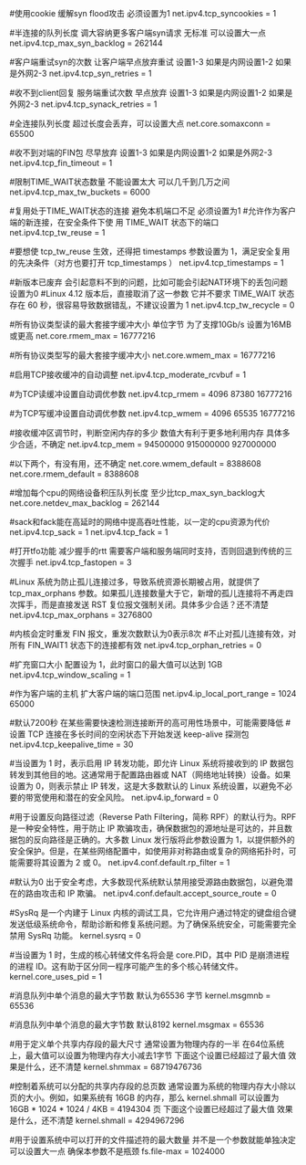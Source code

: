 #使用cookie 缓解syn flood攻击 必须设置为1
net.ipv4.tcp_syncookies = 1

#半连接的队列长度 调大容纳更多客户端syn请求 无标准 可以设置大一点 
net.ipv4.tcp_max_syn_backlog = 262144

#客户端重试syn的次数 让客户端早点放弃重试 设置1-3 如果是内网设置1-2  如果是外网2-3
net.ipv4.tcp_syn_retries = 1

#收不到client回复 服务端重试次数 早点放弃 设置1-3 如果是内网设置1-2  如果是外网2-3
net.ipv4.tcp_synack_retries = 1

#全连接队列长度 超过长度会丢弃，可以设置大点
net.core.somaxconn = 65500

#收不到对端的FIN包 尽早放弃 设置1-3 如果是内网设置1-2  如果是外网2-3
net.ipv4.tcp_fin_timeout = 1

#限制TIME_WAIT状态数量 不能设置太大 可以几千到几万之间
net.ipv4.tcp_max_tw_buckets = 6000

#复用处于TIME_WAIT状态的连接 避免本机端口不足 必须设置为1
#允许作为客户端的新连接，在安全条件下使 用 TIME_WAIT 状态下的端口
net.ipv4.tcp_tw_reuse = 1

#要想使 tcp_tw_reuse 生效，还得把 timestamps 参数设置为 1，满足安全复用的先决条件（对方也要打开 tcp_timestamps ）
net.ipv4.tcp_timestamps = 1  

#新版本已废弃 会引起意料不到的问题，比如可能会引起NAT环境下的丢包问题 设置为0
#Linux 4.12 版本后，直接取消了这一参数 它并不要求 TIME_WAIT 状态存在 60 秒，很容易导致数据错乱，不建议设置为 1
net.ipv4.tcp_tw_recycle = 0 

#所有协议类型读的最大套接字缓冲大小 单位字节 为了支撑10Gb/s 设置为16MB或更高
net.core.rmem_max = 16777216

#所有协议类型写的最大套接字缓冲大小
net.core.wmem_max = 16777216

#启用TCP接收缓冲的自动调整
net.ipv4.tcp_moderate_rcvbuf = 1 

#为TCP读缓冲设置自动调优参数
net.ipv4.tcp_rmem = 4096	87380	16777216

#为TCP写缓冲设置自动调优参数
net.ipv4.tcp_wmem = 4096	65535	16777216  

#接收缓冲区调节时，判断空闲内存的多少 数值大有利于更多地利用内存 具体多少合适，不确定
net.ipv4.tcp_mem = 94500000 915000000 927000000

#以下两个，有没有用，还不确定
net.core.wmem_default = 8388608
net.core.rmem_default = 8388608

#增加每个cpu的网络设备积压队列长度 至少比tcp_max_syn_backlog大
net.core.netdev_max_backlog = 262144 

#sack和fack能在高延时的网络中提高吞吐性能，以一定的cpu资源为代价
net.ipv4.tcp_sack = 1
net.ipv4.tcp_fack = 1  

#打开tfo功能 减少握手的rtt 需要客户端和服务端同时支持，否则回退到传统的三次握手
net.ipv4.tcp_fastopen = 3

#Linux 系统为防止孤儿连接过多，导致系统资源长期被占用，就提供了 tcp_max_orphans 参数。如果孤儿连接数量大于它，新增的孤儿连接将不再走四次挥手，而是直接发送 RST 复位报文强制关闭。具体多少合适？还不清楚 
net.ipv4.tcp_max_orphans = 3276800

#内核会定时重发 FIN 报文，重发次数默认为0表示8次 
#不止对孤儿连接有效，对所有 FIN_WAIT1 状态下的连接都有效
net.ipv4.tcp_orphan_retries = 0

#扩充窗口大小 配置设为 1，此时窗口的最大值可以达到 1GB
net.ipv4.tcp_window_scaling = 1

#作为客户端的主机 扩大客户端的端口范围
net.ipv4.ip_local_port_range = 1024    65000

#默认7200秒 在某些需要快速检测连接断开的高可用性场景中，可能需要降低 
#设置 TCP 连接在多长时间的空闲状态下开始发送 keep-alive 探测包
net.ipv4.tcp_keepalive_time = 30

#当设置为 1 时，表示启用 IP 转发功能，即允许 Linux 系统将接收到的 IP 数据包转发到其他目的地。这通常用于配置路由器或 NAT（网络地址转换）设备。如果设置为 0，则表示禁止 IP 转发，这是大多数默认的 Linux 系统设置，以避免不必要的带宽使用和潜在的安全风险。
net.ipv4.ip_forward = 0

#用于设置反向路径过滤（Reverse Path Filtering，简称 RPF）的默认行为。RPF 是一种安全特性，用于防止 IP 欺骗攻击，确保数据包的源地址是可达的，并且数据包的反向路径是正确的。大多数 Linux 发行版将此参数设置为 1，以提供额外的安全保护。但是，在某些网络配置中，如使用非对称路由或复杂的网络拓扑时，可能需要将其设置为 2 或 0。
net.ipv4.conf.default.rp_filter = 1

#默认为0 出于安全考虑，大多数现代系统默认禁用接受源路由数据包，以避免潜在的路由攻击和 IP 欺骗。
net.ipv4.conf.default.accept_source_route = 0

#SysRq 是一个内建于 Linux 内核的调试工具，它允许用户通过特定的键盘组合键发送低级系统命令，帮助诊断和修复系统问题。为了确保系统安全，可能需要完全禁用 SysRq 功能。
kernel.sysrq = 0

#当设置为 1 时，生成的核心转储文件名将会是 core.PID，其中 PID 是崩溃进程的进程 ID。这有助于区分同一程序可能产生的多个核心转储文件。
kernel.core_uses_pid = 1

#消息队列中单个消息的最大字节数 默认为65536 字节
kernel.msgmnb = 65536

#消息队列中单个消息的最大字节数 默认8192
kernel.msgmax = 65536

#用于定义单个共享内存段的最大尺寸 通常设置为物理内存的一半 在64位系统上，最大值可以设置为物理内存大小减去1字节 下面这个设置已经超过了最大值 效果是什么，还不清楚
kernel.shmmax = 68719476736

#控制着系统可以分配的共享内存段的总页数 通常设置为系统的物理内存大小除以页的大小。例如，如果系统有 16GB 的内存，那么 kernel.shmall 可以设置为 16GB * 1024 * 1024 / 4KB = 4194304 页 下面这个设置已经超过了最大值 效果是什么，还不清楚
kernel.shmall = 4294967296

#用于设置系统中可以打开的文件描述符的最大数量 并不是一个参数就能单独决定 可以设置大一点 确保本参数不是瓶颈
fs.file-max = 1024000